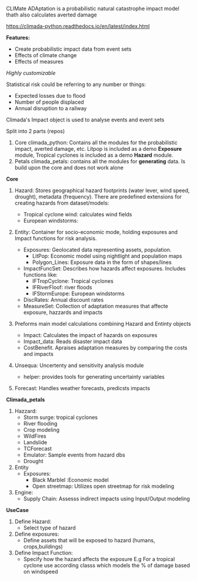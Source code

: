 CLIMate ADAptation 
is a probabilistic natural catastrophe impact model thath also calculates averted damage

https://climada-python.readthedocs.io/en/latest/index.html


**Features:**
- Create probabilistic impact data from event sets
- Effects of climate change
- Effects of measures 

*Highly customizable*

Statistical risk could be referring to any number or things:
- Expected losses due to flood
- Number of people displaced
- Annual disruption to a railway

Climada's Impact object is used to analyse events and event sets

Split into 2 parts (repos)

1. Core climada_python: Contains all the modules for the probabilistic impact, averted damage, etc. Litpop is included as a demo **Exposure** module, Tropical cyclones is included as a demo **Hazard** module.
2. Petals climada_petals: contains all the modules for **generating** data. Is build upon the core and does not work alone

**Core**
1. Hazard: Stores geographical hazard footprints (water lever, wind speed, drought), metadata (frequency). There are predefined extensions for creating hazards from dataset/models: 
	- Tropical cyclone wind: calculates wind fields
	- European windstorms: 

2. Entity: Container for socio-economic mode, holding exposures and Impact functions for risk analysis.
	- Exposures: Geolocated data representing assets, population.
		- LitPop: Economic model using nightlight and population maps
		- Polygon_Lines: Exposure data in the form of shapes/lines
	- ImpactFuncSet: Describes how hazards affect exposures. Includes functions like:
		- IFTropCyclone: Tropical cyclones
		- IFRiverFloof: river floods
		- IFStormEurope: European windstorms
	- DiscRates: Annual discount rates
	- MeasureSet: Collection of adaptation measures that affecte exposure, hazzards and impacts
3. Preforms main model calculations combining Hazard and Entinty objects
	- Impact: Calculates the impact of hazards on exposures
	- Impact_data: Reads disaster impact data
	- CostBenefit. Apraises adaptation measures by comparing the costs and impacts
4. Unsequa: Uncertenty and sensitivity analysis module
	- helper: provides tools for generating uncertainty variables
5. Forecast: Handles weather forecasts, predicsts impacts

**Climada_petals**

1. Hazzard:
	- Storm surge: tropical cyclones
	- River flooding
	- Crop modeling
	- WildFires
	- Landslide
	- TCForecast
	- Emulator: Sample events from hazard dbs
	- Drought
2. Entity
	- Exposures:
		- Black Marblel :Economic model
		- Open streetmap: Utilizes open streetmap for risk modeling
3. Engine:
	- Supply Chain: Assesss indirect impacts using Input/Output modeling
	


**UseCase**
1. Define Hazard:
	- Select type of hazard
2. Define exposures:
	- Define assets that will be exposed to hazard (humans, crops,buildings)
3. Define Impact Function:
	 - Specify how the hazard affects the exposure
		E.g For a tropical cyclone use according classs which models the % of damage based on windspeed
		